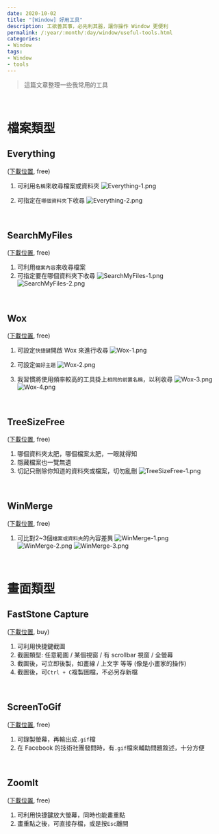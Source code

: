 ```yaml
---
date: 2020-10-02
title: "[Window] 好用工具"
description: 工欲善其事，必先利其器，讓你操作 Window 更便利
permalink: /:year/:month/:day/window/useful-tools.html
categories:
- Window
tags:
- Window
- tools
---
```


<blockquote class="blockquote-center">這篇文章整理一些我常用的工具</blockquote>

<br>

# 檔案類型

## Everything
(<a href="https://www.voidtools.com/" target="_blank">下載位置</a>, free)

1. 可利用`名稱`來收尋檔案或資料夾
![Everything-1.png](https://hochun836.com/blog/2020/10/02/Everything-1.png)

2. 可指定在`哪個資料夾`下收尋
![Everything-2.png](https://hochun836.com/blog/2020/10/02/Everything-2.png)

<br>

## SearchMyFiles
(<a href="https://www.nirsoft.net/utils/search_my_files.html#DownloadLinks" target="_blank">下載位置</a>, free)

1. 可利用`檔案內容`來收尋檔案
2. 可指定要在哪個資料夾下收尋
![SearchMyFiles-1.png](https://hochun836.com/blog/2020/10/02/SearchMyFiles-1.png)
![SearchMyFiles-2.png](https://hochun836.com/blog/2020/10/02/SearchMyFiles-2.png)

<br>

## Wox
(<a href="https://github.com/Wox-launcher/Wox/releases" target="_blank">下載位置</a>, free)

1. 可設定`快捷鍵`開啟 Wox 來進行收尋
![Wox-1.png](https://hochun836.com/blog/2020/10/02/Wox-1.png)

2. 可設定`偏好主題`
![Wox-2.png](https://hochun836.com/blog/2020/10/02/Wox-2.png)

3. 我習慣將使用頻率較高的工具掛上`相同的前置名稱`，以利收尋
![Wox-3.png](https://hochun836.com/blog/2020/10/02/Wox-3.png)
![Wox-4.png](https://hochun836.com/blog/2020/10/02/Wox-4.png)

<br>

## TreeSizeFree
(<a href="https://customers.jam-software.de/downloadTrial.php?language=EN&article_no=80" target="_blank">下載位置</a>, free)

1. 哪個資料夾太肥，哪個檔案太肥，一眼就得知
2. 隱藏檔案也一覽無遺
3. 切記只刪除你知道的資料夾或檔案，切勿亂刪
![TreeSizeFree-1.png](https://hochun836.com/blog/2020/10/02/TreeSizeFree-1.png)

<br>

## WinMerge
(<a href="https://winmerge.org/downloads/?lang=en" target="_blank">下載位置</a>, free)

1. 可比對2~3個`檔案或資料夾`的內容差異
![WinMerge-1.png](https://hochun836.com/blog/2020/10/02/WinMerge-1.png)
![WinMerge-2.png](https://hochun836.com/blog/2020/10/02/WinMerge-2.png)
![WinMerge-3.png](https://hochun836.com/blog/2020/10/02/WinMerge-3.png)

<br>

# 畫面類型

## FastStone Capture
(<a href="https://www.faststone.org/FSCaptureDownload.htm" target="_blank">下載位置</a>, buy)

1. 可利用快捷鍵截圖
2. 截圖類型: 任意範圍 / 某個視窗 / 有 scrollbar 視窗 / 全螢幕
3. 截圖後，可立即後製，如畫線 / 上文字 等等 (像是小畫家的操作)
4. 截圖後，可`Ctrl + C`複製圖檔，不必另存新檔

<br>

## ScreenToGif
(<a href="https://www.screentogif.com/downloads" target="_blank">下載位置</a>, free)

1. 可錄製螢幕，再輸出成`.gif`檔
2. 在 Facebook 的技術社團發問時，有`.gif`檔來輔助問題敘述，十分方便

<br>

## ZoomIt
(<a href="https://docs.microsoft.com/zh-tw/sysinternals/downloads/zoomit" target="_blank">下載位置</a>, free)

1. 可利用快捷鍵放大螢幕，同時也能畫重點
2. 畫重點之後，可直接存檔，或是按`Esc`離開

<br>